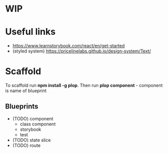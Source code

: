 # WIP

# Useful links

- https://www.learnstorybook.com/react/en/get-started
- (styled system) https://pricelinelabs.github.io/design-system/Text/

# Scaffold

To scaffold run **npm install -g plop**. Then run **plop component** - component is name of blueprint

## Blueprints

- (TODO) component
  - class component
  - storybook
  - test
- (TODO) state slice
- (TODO) route
